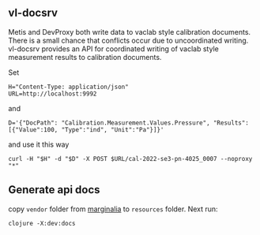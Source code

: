 vl-docsrv
---------

Metis and DevProxy both write data to vaclab style calibration
documents. There is a small chance that conflicts occur due to
uncoordinated writing.  vl-docsrv provides an API for coordinated
writing of vaclab style measurement results to calibration documents.



Set

```shell
H="Content-Type: application/json"
URL=http://localhost:9992

```


and

```shell
D='{"DocPath": "Calibration.Measurement.Values.Pressure", "Results":[{"Value":100, "Type":"ind", "Unit":"Pa"}]}'
```



and use it this way




```shell
curl -H "$H" -d "$D" -X POST $URL/cal-2022-se3-pn-4025_0007 --noproxy "*"
```



## Generate api docs

copy `vendor` folder from [marginalia](https://github.com/wactbprot/marginalia) to `resources` folder. Next run:


```shell
clojure -X:dev:docs
```
